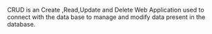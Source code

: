 CRUD is an Create ,Read,Update and Delete Web Application used to connect with the data base to manage and modify data present in the database.
